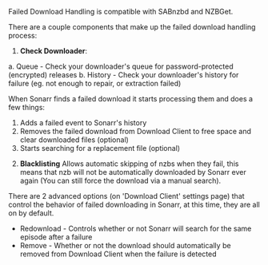 Failed Download Handling is compatible with SABnzbd and NZBGet.

There are a couple components that make up the failed download handling process:

1) **Check Downloader**:

a. Queue - Check your downloader's queue for password-protected (encrypted) releases
b. History - Check your downloader's history for failure (eg. not enough to repair, or extraction failed)

When Sonarr finds a failed download it starts processing them and does a few things:

1. Adds a failed event to Sonarr's history
2. Removes the failed download from Download Client to free space and clear downloaded files (optional)
3. Starts searching for a replacement file (optional)

2) **Blacklisting**
Allows automatic skipping of nzbs when they fail, this means that nzb will not be automatically downloaded by Sonarr ever again (You can still force the download via a manual search).

There are 2 advanced options (on 'Download Client' settings page) that control the behavior of failed downloading in Sonarr, at this time, they are all on by default.

* Redownload - Controls whether or not Sonarr will search for the same episode after a failure
* Remove - Whether or not the download should automatically be removed from Download Client when the failure is detected